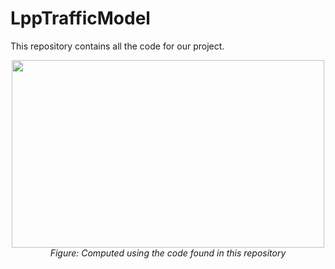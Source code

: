 # LppTrafficModel

This repository contains all the code for our project. 


<div align="center">
  <img src="https://raw.githubusercontent.com/DavidMichaelH/LppTrafficModel/main/.github/images/GlamourShot1.jpg" style="width:500px;height:300px;">
  <br>
  <em>Figure: Computed using the code found in this repository </em>
</div>
<br>
